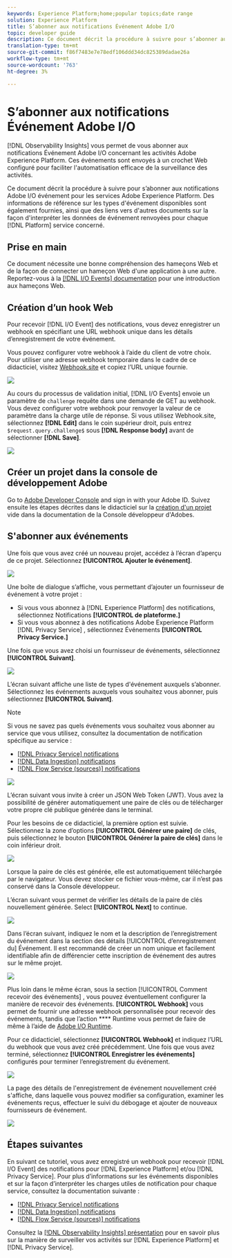 ```yaml
---
keywords: Experience Platform;home;popular topics;date range
solution: Experience Platform
title: S’abonner aux notifications Événement Adobe I/O
topic: developer guide
description: Ce document décrit la procédure à suivre pour s’abonner aux notifications Adobe I/O événement pour les services Adobe Experience Platform. Des informations de référence sur les types d'événement disponibles sont également fournies, ainsi que des liens vers d'autres documents sur la façon d'interpréter les données de événement renvoyées pour chaque service [!DNL Platform] applicable.
translation-type: tm+mt
source-git-commit: f86f7483e7e78edf106ddd34dc825389dadae26a
workflow-type: tm+mt
source-wordcount: '763'
ht-degree: 3%

---
```



# S’abonner aux notifications Événement Adobe I/O

[!DNL Observability Insights] vous permet de vous abonner aux notifications Événement Adobe I/O concernant les activités Adobe Experience Platform. Ces événements sont envoyés à un crochet Web configuré pour faciliter l&#39;automatisation efficace de la surveillance des activités.

Ce document décrit la procédure à suivre pour s’abonner aux notifications Adobe I/O événement pour les services Adobe Experience Platform. Des informations de référence sur les types d&#39;événement disponibles sont également fournies, ainsi que des liens vers d&#39;autres documents sur la façon d&#39;interpréter les données de événement renvoyées pour chaque [!DNL Platform] service concerné.

## Prise en main

Ce document nécessite une bonne compréhension des hameçons Web et de la façon de connecter un hameçon Web d&#39;une application à une autre. Reportez-vous à la [[!DNL I/O Events] documentation](https://www.adobe.io/apis/experienceplatform/events/docs.html#!adobedocs/adobeio-events/master/intro/webhook_docs_intro.md) pour une introduction aux hameçons Web.

## Création d’un hook Web

Pour recevoir [!DNL I/O Event] des notifications, vous devez enregistrer un webhook en spécifiant une URL webhook unique dans les détails d’enregistrement de votre événement.

Vous pouvez configurer votre webhook à l’aide du client de votre choix. Pour utiliser une adresse webhook temporaire dans le cadre de ce didacticiel, visitez [Webhook.site](https://webhook.site/) et copiez l’URL unique fournie.

![](../images/notifications/webhook-url.png)

Au cours du processus de validation initial, [!DNL I/O Events] envoie un paramètre de `challenge` requête dans une demande de GET au webhook. Vous devez configurer votre webhook pour renvoyer la valeur de ce paramètre dans la charge utile de réponse. Si vous utilisez Webhook.site, sélectionnez **[!DNL Edit]** dans le coin supérieur droit, puis entrez `$request.query.challenge$` sous **[!DNL Response body]** avant de sélectionner **[!DNL Save]**.

![](../images/notifications/response-challenge.png)

## Créer un projet dans la console de développement Adobe

Go to [Adobe Developer Console](https://www.adobe.com/go/devs_console_ui_fr) and sign in with your Adobe ID. Suivez ensuite les étapes décrites dans le didacticiel sur la [création d&#39;un projet](https://www.adobe.io/apis/experienceplatform/console/docs.html#!AdobeDocs/adobeio-console/master/projects-empty.md) vide dans la documentation de la Console développeur d&#39;Adobes.

## S&#39;abonner aux événements

Une fois que vous avez créé un nouveau projet, accédez à l’écran d’aperçu de ce projet. Sélectionnez **[!UICONTROL Ajouter le événement]**.

![](../images/notifications/add-event-button.png)

Une boîte de dialogue s’affiche, vous permettant d’ajouter un fournisseur de événement à votre projet :

* Si vous vous abonnez à [!DNL Experience Platform] des notifications, sélectionnez Notifications **[!UICONTROL de plateforme.]**
* Si vous vous abonnez à des notifications Adobe Experience Platform [!DNL Privacy Service] , sélectionnez Événements **[!UICONTROL Privacy Service.]**

Une fois que vous avez choisi un fournisseur de événements, sélectionnez **[!UICONTROL Suivant]**.

![](../images/notifications/event-provider.png)

L’écran suivant affiche une liste de types d&#39;événement auxquels s’abonner. Sélectionnez les événements auxquels vous souhaitez vous abonner, puis sélectionnez **[!UICONTROL Suivant]**.

>[!NOTE]
>
>Si vous ne savez pas quels événements vous souhaitez vous abonner au service que vous utilisez, consultez la documentation de notification spécifique au service :
>
>* [[!DNL Privacy Service] notifications](../../privacy-service/privacy-events.md)
>* [[!DNL Data Ingestion] notifications](../../ingestion/quality/subscribe-events.md)
>* [[!DNL Flow Service (sources)] notifications](../../sources/notifications.md)


![](../images/notifications/choose-event-subscriptions.png)

L’écran suivant vous invite à créer un JSON Web Token (JWT). Vous avez la possibilité de générer automatiquement une paire de clés ou de télécharger votre propre clé publique générée dans le terminal.

Pour les besoins de ce didacticiel, la première option est suivie. Sélectionnez la zone d’options **[!UICONTROL Générer une paire]** de clés, puis sélectionnez le bouton **[!UICONTROL Générer la paire de clés]** dans le coin inférieur droit.

![](../images/notifications/generate-keypair.png)

Lorsque la paire de clés est générée, elle est automatiquement téléchargée par le navigateur. Vous devez stocker ce fichier vous-même, car il n’est pas conservé dans la Console développeur.

L’écran suivant vous permet de vérifier les détails de la paire de clés nouvellement générée. Select **[!UICONTROL Next]** to continue.

![](../images/notifications/keypair-generated.png)

Dans l’écran suivant, indiquez le nom et la description de l’enregistrement du événement dans la section des détails [!UICONTROL d’enregistrement du] Événement. Il est recommandé de créer un nom unique et facilement identifiable afin de différencier cette inscription de événement des autres sur le même projet.

![](../images/notifications/registration-details.png)

Plus loin dans le même écran, sous la section [!UICONTROL Comment recevoir des événements] , vous pouvez éventuellement configurer la manière de recevoir des événements. **[!UICONTROL Webhook]** vous permet de fournir une adresse webhook personnalisée pour recevoir des événements, tandis que l’action **** Runtime vous permet de faire de même à l’aide de [Adobe I/O Runtime](https://www.adobe.io/apis/experienceplatform/runtime/docs.html).

Pour ce didacticiel, sélectionnez **[!UICONTROL Webhook]** et indiquez l’URL du webhook que vous avez créé précédemment. Une fois que vous avez terminé, sélectionnez **[!UICONTROL Enregistrer les événements]** configurés pour terminer l’enregistrement du événement.

![](../images/notifications/receive-events.png)

La page des détails de l&#39;enregistrement de événement nouvellement créé s&#39;affiche, dans laquelle vous pouvez modifier sa configuration, examiner les événements reçus, effectuer le suivi du débogage et ajouter de nouveaux fournisseurs de événement.

![](../images/notifications/registration-complete.png)

## Étapes suivantes

En suivant ce tutoriel, vous avez enregistré un webhook pour recevoir [!DNL I/O Event] des notifications pour [!DNL Experience Platform] et/ou [!DNL Privacy Service]. Pour plus d’informations sur les événements disponibles et sur la façon d’interpréter les charges utiles de notification pour chaque service, consultez la documentation suivante :

* [[!DNL Privacy Service] notifications](../../privacy-service/privacy-events.md)
* [[!DNL Data Ingestion] notifications](../../ingestion/quality/subscribe-events.md)
* [[!DNL Flow Service (sources)] notifications](../../sources/notifications.md)

Consultez la [[!DNL Observability Insights] présentation](../home.md) pour en savoir plus sur la manière de surveiller vos activités sur [!DNL Experience Platform] et [!DNL Privacy Service].